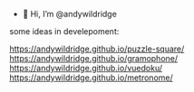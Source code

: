 - 👋 Hi, I’m @andywildridge

some ideas in develepoment:

https://andywildridge.github.io/puzzle-square/
https://andywildridge.github.io/gramophone/
https://andywildridge.github.io/vuedoku/
https://andywildridge.github.io/metronome/

<!---
andywildridge/andywildridge is a ✨ special ✨ repository because its `README.md` (this file) appears on your GitHub profile.
You can click the Preview link to take a look at your changes.
--->

